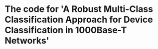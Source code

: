 # The code for 'A Robust Multi-Class Classification Approach for Device Classification in 1000Base-T Networks'

